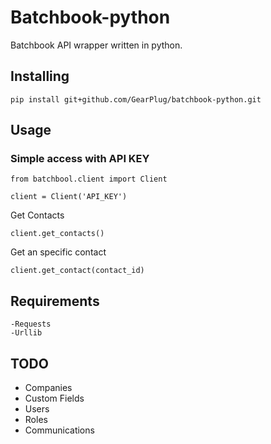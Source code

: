 # Batchbook-python
Batchbook API wrapper written in python.

## Installing
```
pip install git+github.com/GearPlug/batchbook-python.git
```

## Usage
### Simple access with API KEY
```
from batchbool.client import Client

client = Client('API_KEY')
```

Get Contacts
```
client.get_contacts()
```

Get an specific contact
```
client.get_contact(contact_id)
```
## Requirements

```
-Requests
-Urllib
```

## TODO
- Companies
- Custom Fields
- Users
- Roles
- Communications
